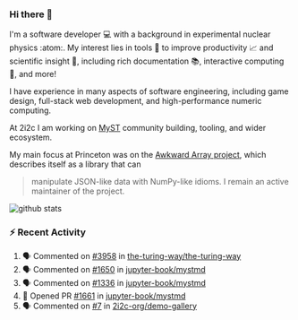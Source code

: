 ### Hi there 👋 

I'm a software developer 💻 with a background in experimental nuclear physics :atom:. My interest lies in tools :wrench: to improve productivity :chart_with_upwards_trend: and scientific insight :telescope:, including rich documentation 📚, interactive computing 🧮, and more! 

I have experience in many aspects of software engineering, including game design, full-stack web development, and high-performance numeric computing. 

At 2i2c I am working on [MyST](https://github.com/jupyter-book/mystmd) community building, tooling, and wider ecosystem. 

My main focus at Princeton was on the [Awkward Array project](awkward-array.org/), which describes itself as a library that can 
> manipulate JSON-like data with NumPy-like idioms. I remain an active maintainer of the project. 

![github stats](https://github-readme-stats.vercel.app/api?username=agoose77&show_icons=true&hide_rank=true&hide_title=true&bg_color=30,e76445,904e95&text_color=efe3ec&icon_color=efe3ec)
<!--
**agoose77/agoose77** is a ✨ _special_ ✨ repository because its `README.md` (this file) appears on your GitHub profile.

Here are some ideas to get you started:

- 🔭 I’m currently working on ...
- 🌱 I’m currently learning ...
- 👯 I’m looking to collaborate on ...
- 🤔 I’m looking for help with ...
- 💬 Ask me about ...
- 📫 How to reach me: ...
- 😄 Pronouns: ...
- ⚡ Fun fact: ...
-->

### :zap: Recent Activity

<!--START_SECTION:activity-->
1. 🗣 Commented on [#3958](https://github.com/the-turing-way/the-turing-way/pull/3958#issuecomment-2489646656) in [the-turing-way/the-turing-way](https://github.com/the-turing-way/the-turing-way)
2. 🗣 Commented on [#1650](https://github.com/jupyter-book/mystmd/pull/1650#issuecomment-2489493949) in [jupyter-book/mystmd](https://github.com/jupyter-book/mystmd)
3. 🗣 Commented on [#1336](https://github.com/jupyter-book/mystmd/issues/1336#issuecomment-2489321612) in [jupyter-book/mystmd](https://github.com/jupyter-book/mystmd)
4. 💪 Opened PR [#1661](https://github.com/jupyter-book/mystmd/pull/1661) in [jupyter-book/mystmd](https://github.com/jupyter-book/mystmd)
5. 🗣 Commented on [#7](https://github.com/2i2c-org/demo-gallery/issues/7#issuecomment-2489032674) in [2i2c-org/demo-gallery](https://github.com/2i2c-org/demo-gallery)
<!--END_SECTION:activity-->
